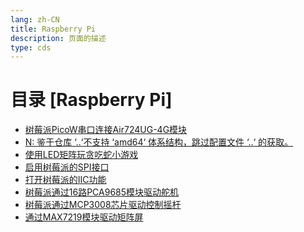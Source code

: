 ```yaml
---
lang: zh-CN  
title: Raspberry Pi  
description: 页面的描述  
type: cds  
---
```


# 目录 [Raspberry Pi]

[dir.start]: <>

- [树莓派PicoW串口连接Air724UG-4G模块](PicoW-Air724UG.md)  
- [N: 鉴于仓库 ‘..‘不支持 ‘amd64‘ 体系结构，跳过配置文件 ‘..‘ 的获取。](仓库不支持amd64体系结构，跳过配置文件..的获取.md)  
- [使用LED矩阵玩贪吃蛇小游戏](使用LED矩阵玩贪吃蛇小游戏.md)  
- [启用树莓派的SPI接口](启用树莓派的SPI接口.md)  
- [打开树莓派的IIC功能](打开树莓派的IIC功能.md)  
- [树莓派通过16路PCA9685模块驱动舵机](树莓派通过16路PCA9685模块驱动舵机.md)  
- [树莓派通过MCP3008芯片驱动控制摇杆](树莓派通过MCP3008芯片驱动控制摇杆.md)  
- [通过MAX7219模块驱动矩阵屏](通过MAX7219模块驱动矩阵屏.md)  

[dir.end]: <>

<AdsbyGoogle slot="7889564278" layout="in-article"/>

<Comment></Comment>
